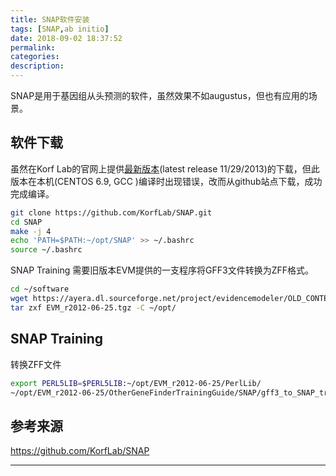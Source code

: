 ```yaml
---
title: SNAP软件安装
tags: [SNAP,ab initio]
date: 2018-09-02 18:37:52
permalink:
categories:
description:
---
```

<p class="description">SNAP是用于基因组从头预测的软件，虽然效果不如augustus，但也有应用的场景。</p>

<!-- more -->

## 软件下载

虽然在Korf Lab的官网上提供[最新版本](http://korflab.ucdavis.edu/Software/snap-2013-11-29.tar.gz)(latest release 11/29/2013)的下载，但此版本在本机(CENTOS 6.9, GCC )编译时出现错误，改而从github站点下载，成功完成编译。

```bash
git clone https://github.com/KorfLab/SNAP.git
cd SNAP
make -j 4
echo 'PATH=$PATH:~/opt/SNAP' >> ~/.bashrc
source ~/.bashrc
```

SNAP Training 需要旧版本EVM提供的一支程序将GFF3文件转换为ZFF格式。

```bash
cd ~/software
wget https://ayera.dl.sourceforge.net/project/evidencemodeler/OLD_CONTENT/evidencemodeler/EVM_r2012-06-25.tgz
tar zxf EVM_r2012-06-25.tgz -C ~/opt/
```

## SNAP Training

转换ZFF文件

```bash
export PERL5LIB=$PERL5LIB:~/opt/EVM_r2012-06-25/PerlLib/
~/opt/EVM_r2012-06-25/OtherGeneFinderTrainingGuide/SNAP/gff3_to_SNAP_train.pl species.gff3 species_genome.fasta
```

## 参考来源

https://github.com/KorfLab/SNAP

<hr />